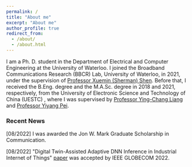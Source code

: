 ```yaml
---
permalink: /
title: "About me"
excerpt: "About me"
author_profile: true
redirect_from: 
  - /about/
  - /about.html
---
```


I am a Ph. D. student in the Department of Electrical and Computer Engineering at the University of 
Waterloo. I joined the Broadband Communications Research (BBCR) Lab, University of Waterloo, in 2021, under the 
supervision of [Professor Xuemin (Sherman) Shen](https://scholar.google.ca/citations?user=Bjl3GwoAAAAJ&hl=en). 
Before that, I received the B.Eng. degree and the M.A.Sc. degree in 
2018 and 2021, respectively, from the University of Electronic Science and Technology of China (UESTC) , where I 
was supervised by [Professor Ying-Chang Liang](https://scholar.google.com/citations?user=HybIiJ8AAAAJ&hl=en) and 
 [Professor Yiyang Pei](https://scholar.google.com.sg/citations?user=-NBbi8YAAAAJ&hl=en).

### Recent News

[08/2022] I was awarded the Jon W. Mark Graduate Scholarship in Communication.

[08/2022] "Digital Twin-Assisted Adaptive DNN Inference in Industrial Internet 
  of Things" [paper](https://ieeexplore.ieee.org/abstract/document/10001005) was accepted by IEEE GLOBECOM 2022.

